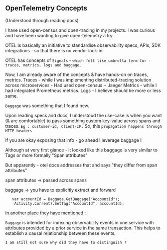 ## OpenTelemetry Concepts 
(Understood through reading docs)

I have used open-census and open-tracing in my projects. 
I was curious and have been wanting to give open-telemetry a try.

OTEL is basically an initiative to standardise observability specs, APIs, SDK integrations - so that there is no vendor lock-in.     

OTEL has concepts of `Signals` - `which felt like umbrella term for - traces, metrics, logs and baggage.` 

Now, I am already aware of the concepts & have hands-on on traces, metrics.
Traces - while I was implementing distributed-tracing solution across microservices - Had used open-census + Jaeger
Metrics - while I had integrated Prometheus metrics. 
Logs - I believe should be more or less same. 

`Baggage` was something that I found new.

Upon reading specs and docs,
I understood the use-case is when you want (& are comfortable) to pass something custom key-value across spans and traces.
`Eg : customer-id, client-IP.` 
So, this `propagation happens through HTTP headers`

If you are okay exposing that info - go ahead ! leverage baggage ! 

Although at very first glance - it looked like this baggage is very similar to Tags or more formally "Span attributes"

But apparently - otel docs addresses that and says "they differ from span attributes"

span attributes -> passed across spans 

baggage -> you have to explicitly extract and forward

```
   var accountId = Baggage.GetBaggage("AccountId");
    Activity.Current?.SetTag("AccountId", accountId);
```

In another place they have mentioned :

`Baggage` is intended for indexing observability events in one service with attributes provided by a prior service in the same transaction.
This helps to establish a causal relationship between these events.

`I am still not sure why did they have to distinguish ?`